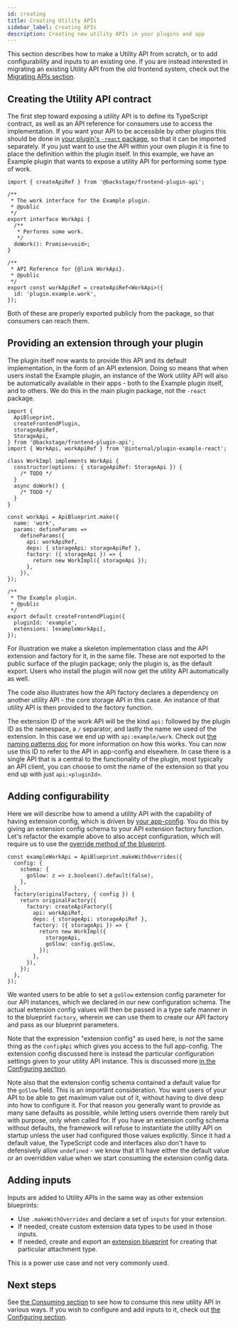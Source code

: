 ```yaml
---
id: creating
title: Creating Utility APIs
sidebar_label: Creating APIs
description: Creating new utility APIs in your plugins and app
---
```


This section describes how to make a Utility API from scratch, or to add configurability and inputs to an existing one. If you are instead interested in migrating an existing Utility API from the old frontend system, check out the [Migrating APIs section](../building-plugins/05-migrating.md#migrating-apis).

## Creating the Utility API contract

The first step toward exposing a utility API is to define its TypeScript contract, as well as an API reference for consumers use to access the implementation. If you want your API to be accessible by other plugins this should be done in [your plugin's `-react` package](../../architecture-decisions/adr011-plugin-package-structure.md), so that it can be imported separately. If you just want to use the API within your own plugin it is fine to place the definition within the plugin itself. In this example, we have an Example plugin that wants to expose a utility API for performing some type of work.

```tsx title="in @internal/plugin-example-react"
import { createApiRef } from '@backstage/frontend-plugin-api';

/**
 * The work interface for the Example plugin.
 * @public
 */
export interface WorkApi {
  /**
   * Performs some work.
   */
  doWork(): Promise<void>;
}

/**
 * API Reference for {@link WorkApi}.
 * @public
 */
export const workApiRef = createApiRef<WorkApi>({
  id: 'plugin.example.work',
});
```

Both of these are properly exported publicly from the package, so that consumers can reach them.

## Providing an extension through your plugin

The plugin itself now wants to provide this API and its default implementation, in the form of an API extension. Doing so means that when users install the Example plugin, an instance of the Work utility API will also be automatically available in their apps - both to the Example plugin itself, and to others. We do this in the main plugin package, not the `-react` package.

```tsx title="in @internal/plugin-example"
import {
  ApiBlueprint,
  createFrontendPlugin,
  storageApiRef,
  StorageApi,
} from '@backstage/frontend-plugin-api';
import { WorkApi, workApiRef } from '@internal/plugin-example-react';

class WorkImpl implements WorkApi {
  constructor(options: { storageApiRef: StorageApi }) {
    /* TODO */
  }
  async doWork() {
    /* TODO */
  }
}

const workApi = ApiBlueprint.make({
  name: 'work',
  params: defineParams =>
    defineParams({
      api: workApiRef,
      deps: { storageApi: storageApiRef },
      factory: ({ storageApi }) => {
        return new WorkImpl({ storageApi });
      },
    }),
});

/**
 * The Example plugin.
 * @public
 */
export default createFrontendPlugin({
  pluginId: 'example',
  extensions: [exampleWorkApi],
});
```

For illustration we make a skeleton implementation class and the API extension and factory for it, in the same file. These are not exported to the public surface of the plugin package; only the plugin is, as the default export. Users who install the plugin will now get the utility API automatically as well.

The code also illustrates how the API factory declares a dependency on another utility API - the core storage API in this case. An instance of that utility API is then provided to the factory function.

The extension ID of the work API will be the kind `api:` followed by the plugin ID as the namespace, a `/` separator, and lastly the name we used of the extension. In this case we end up with `api:example/work`. Check out [the naming patterns doc](../architecture/50-naming-patterns.md) for more information on how this works. You can now use this ID to refer to the API in app-config and elsewhere. In case there is a single API that is a central to the functionality of the plugin, most typically an API client, you can choose to omit the name of the extension so that you end up with just `api:<pluginId>`.

## Adding configurability

Here we will describe how to amend a utility API with the capability of having extension config, which is driven by [your app-config](../../conf/writing.md). You do this by giving an extension config schema to your API extension factory function. Let's refactor the example above to also accept configuration, which will require us to use the [override method of the blueprint](../architecture/23-extension-blueprints.md#creating-an-extension-from-a-blueprint-with-overrides).

```tsx title="in @internal/plugin-example"
const exampleWorkApi = ApiBlueprint.makeWithOverrides({
  config: {
    schema: {
      goSlow: z => z.boolean().default(false),
    },
  },
  factory(originalFactory, { config }) {
    return originalFactory({
      factory: createApiFactory({
        api: workApiRef,
        deps: { storageApi: storageApiRef },
        factory: ({ storageApi }) => {
          return new WorkImpl({
            storageApi,
            goSlow: config.goSlow,
          });
        },
      }),
    });
  },
});
```

We wanted users to be able to set a `goSlow` extension config parameter for our API instances, which we declared in our new configuration schema. The actual extension config values will then be passed in a type safe manner in to the blueprint `factory`, wherein we can use them to create our API factory and pass as our blueprint parameters.

Note that the expression "extension config" as used here, is _not_ the same thing as the `configApi` which gives you access to the full app-config. The extension config discussed here is instead the particular configuration settings given to your utility API instance. This is discussed more [in the Configuring section](./04-configuring.md).

Note also that the extension config schema contained a default value for the `goSlow` field. This is an important consideration. You want users of your API to be able to get maximum value out of it, without having to dive deep into how to configure it. For that reason you generally want to provide as many sane defaults as possible, while letting users override them rarely but with purpose, only when called for. If you have an extension config schema without defaults, the framework will refuse to instantiate the utility API on startup unless the user had configured those values explicitly. Since it had a default value, the TypeScript code and interfaces also don't have to defensively allow `undefined` - we know that it'll have either the default value or an overridden value when we start consuming the extension config data.

## Adding inputs

Inputs are added to Utility APIs in the same way as other extension blueprints:

- Use `.makeWithOverrides` and declare a set of `inputs` for your extension.
- If needed, create custom extension data types to be used in those inputs.
- If needed, create and export an [extension blueprint](../architecture/23-extension-blueprints.md#creating-an-extension-blueprint) for creating that particular attachment type.

This is a power use case and not very commonly used.

<!-- TODO: link to main article -->

## Next steps

See [the Consuming section](./03-consuming.md) to see how to consume this new utility API in various ways. If you wish to configure and add inputs to it, check out [the Configuring section](./04-configuring.md).
